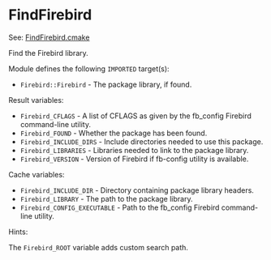 # FindFirebird

See: [FindFirebird.cmake](https://github.com/petk/php-build-system/tree/master/cmake/cmake/modules/FindFirebird.cmake)

Find the Firebird library.

Module defines the following `IMPORTED` target(s):

* `Firebird::Firebird` - The package library, if found.

Result variables:

* `Firebird_CFLAGS` - A list of CFLAGS as given by the fb_config Firebird
  command-line utility.
* `Firebird_FOUND` - Whether the package has been found.
* `Firebird_INCLUDE_DIRS` - Include directories needed to use this package.
* `Firebird_LIBRARIES` - Libraries needed to link to the package library.
* `Firebird_VERSION` - Version of Firebird if fb-config utility is available.

Cache variables:

* `Firebird_INCLUDE_DIR` - Directory containing package library headers.
* `Firebird_LIBRARY` - The path to the package library.
* `Firebird_CONFIG_EXECUTABLE` - Path to the fb_config Firebird command-line
  utility.

Hints:

The `Firebird_ROOT` variable adds custom search path.
